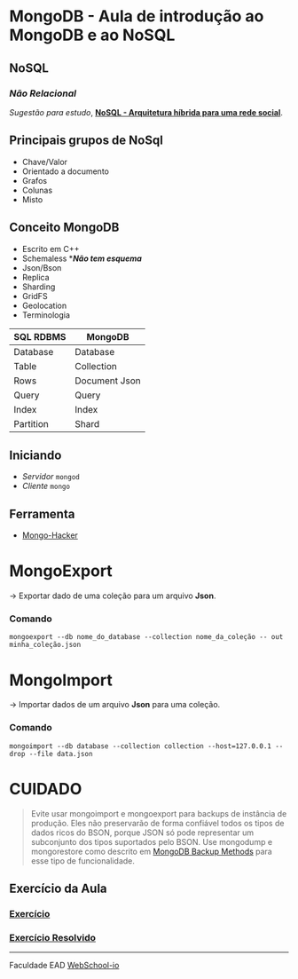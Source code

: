 # MongoDB - Aula de introdução ao MongoDB e ao NoSQL


## NoSQL

### *Não Relacional*
*Sugestão para estudo*, **[NoSQL - Arquitetura híbrida para uma rede social](http://nomadev.com.br/nosql-arquitetura-h%C3%ADbrida-para-uma-rede-social/)**.

## Principais grupos de NoSql

- Chave/Valor
- Orientado a documento
- Grafos
- Colunas
- Misto

## Conceito MongoDB

- Escrito em C++
- Schemaless ****Não tem esquema***
- Json/Bson
- Replica
- Sharding
- GridFS
- Geolocation
- Terminologia

| SQL RDBMS | MongoDB |
|---------- |----------|
| Database  | Database |
| Table     | Collection |
| Rows      | Document Json |
| Query     | Query  |
| Index     | Index |
| Partition | Shard |


## Iniciando

- *Servidor* `mongod`
- *Cliente*  `mongo`


## Ferramenta

- [Mongo-Hacker](https://github.com/TylerBrock/mongo-hacker)

# MongoExport

-> Exportar dado de uma coleção para um arquivo **Json**.
### Comando

`mongoexport --db nome_do_database --collection nome_da_coleção -- out minha_coleção.json`

# MongoImport

-> Importar dados de um arquivo **Json** para uma coleção.

### Comando

`mongoimport --db database --collection collection --host=127.0.0.1 --drop --file data.json`


# **CUIDADO**

> Evite usar mongoimport e mongoexport para backups de instância de produção. Eles não preservarão de forma confiável todos os tipos de dados ricos do BSON, porque JSON só pode representar um subconjunto dos tipos suportados pelo BSON. Use mongodump e mongorestore como descrito em [MongoDB Backup Methods](https://docs.mongodb.org/manual/core/backups/) para esse tipo de funcionalidade.



## Exercício da Aula
### [Exercício](https://github.com/Webschool-io/be-mean-instagram/blob/master/apostila/mongodb/export_import.md)
### [Exercício Resolvido](https://github.com/TiagoWinehouse/be-mean-instagram-mongodb/blob/master/exercises/mongodb-aula-01-exercicio.md)

---

Faculdade EAD [WebSchool-io](https://github.com/Webschool-io)
